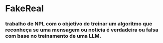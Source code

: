 # FakeReal

### trabalho de NPL com o objetivo de treinar um algoritmo que reconheça se uma mensagem ou noticia é verdadeira ou falsa com base no treinamento de uma LLM. 
